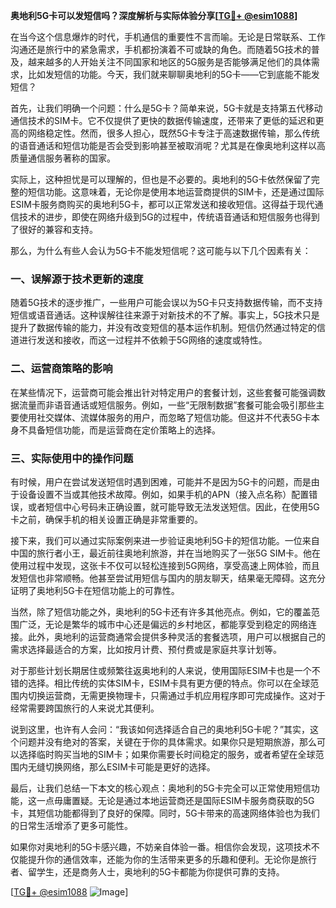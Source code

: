 **奥地利5G卡可以发短信吗？深度解析与实际体验分享[[TG💪+ @esim1088](https://t.me/s/esim1088)]**

在当今这个信息爆炸的时代，手机通信的重要性不言而喻。无论是日常联系、工作沟通还是旅行中的紧急需求，手机都扮演着不可或缺的角色。而随着5G技术的普及，越来越多的人开始关注不同国家和地区的5G服务是否能够满足他们的具体需求，比如发短信的功能。今天，我们就来聊聊奥地利的5G卡——它到底能不能发短信？

首先，让我们明确一个问题：什么是5G卡？简单来说，5G卡就是支持第五代移动通信技术的SIM卡。它不仅提供了更快的数据传输速度，还带来了更低的延迟和更高的网络稳定性。然而，很多人担心，既然5G卡专注于高速数据传输，那么传统的语音通话和短信功能是否会受到影响甚至被取消呢？尤其是在像奥地利这样以高质量通信服务著称的国家。

实际上，这种担忧是可以理解的，但也是不必要的。奥地利的5G卡依然保留了完整的短信功能。这意味着，无论你是使用本地运营商提供的SIM卡，还是通过国际ESIM卡服务商购买的奥地利5G卡，都可以正常发送和接收短信。这得益于现代通信技术的进步，即使在网络升级到5G的过程中，传统语音通话和短信服务也得到了很好的兼容和支持。

那么，为什么有些人会认为5G卡不能发短信呢？这可能与以下几个因素有关：

### **一、误解源于技术更新的速度**
随着5G技术的逐步推广，一些用户可能会误以为5G卡只支持数据传输，而不支持短信或语音通话。这种误解往往来源于对新技术的不了解。事实上，5G技术只是提升了数据传输的能力，并没有改变短信的基本运作机制。短信仍然通过特定的信道进行发送和接收，而这一过程并不依赖于5G网络的速度或特性。

### **二、运营商策略的影响**
在某些情况下，运营商可能会推出针对特定用户的套餐计划，这些套餐可能强调数据流量而非语音通话或短信服务。例如，一些“无限制数据”套餐可能会吸引那些主要使用社交媒体、流媒体服务的用户，而忽略了短信功能。但这并不代表5G卡本身不具备短信功能，而是运营商在定价策略上的选择。

### **三、实际使用中的操作问题**
有时候，用户在尝试发送短信时遇到困难，可能并不是因为5G卡的问题，而是由于设备设置不当或其他技术故障。例如，如果手机的APN（接入点名称）配置错误，或者短信中心号码未正确设置，就可能导致无法发送短信。因此，在使用5G卡之前，确保手机的相关设置正确是非常重要的。

接下来，我们可以通过实际案例来进一步验证奥地利5G卡的短信功能。一位来自中国的旅行者小王，最近前往奥地利旅游，并在当地购买了一张5G SIM卡。他在使用过程中发现，这张卡不仅可以轻松连接到5G网络，享受高速上网体验，而且发短信也非常顺畅。他甚至尝试用短信与国内的朋友聊天，结果毫无障碍。这充分证明了奥地利5G卡在短信功能上的可靠性。

当然，除了短信功能之外，奥地利的5G卡还有许多其他亮点。例如，它的覆盖范围广泛，无论是繁华的城市中心还是偏远的乡村地区，都能享受到稳定的网络连接。此外，奥地利的运营商通常会提供多种灵活的套餐选项，用户可以根据自己的需求选择最适合的方案，比如按月计费、预付费或是家庭共享计划等。

对于那些计划长期居住或频繁往返奥地利的人来说，使用国际ESIM卡也是一个不错的选择。相比传统的实体SIM卡，ESIM卡具有更方便的特点。你可以在全球范围内切换运营商，无需更换物理卡，只需通过手机应用程序即可完成操作。这对于经常需要跨国旅行的人来说尤其便利。

说到这里，也许有人会问：“我该如何选择适合自己的奥地利5G卡呢？”其实，这个问题并没有绝对的答案，关键在于你的具体需求。如果你只是短期旅游，那么可以选择临时购买当地的SIM卡；如果你需要长时间稳定的服务，或者希望在全球范围内无缝切换网络，那么ESIM卡可能是更好的选择。

最后，让我们总结一下本文的核心观点：奥地利的5G卡完全可以正常使用短信功能，这一点毋庸置疑。无论是通过本地运营商还是国际ESIM卡服务商获取的5G卡，其短信功能都得到了良好的保障。同时，5G卡带来的高速网络体验也为我们的日常生活增添了更多可能性。

如果你对奥地利的5G卡感兴趣，不妨亲自体验一番。相信你会发现，这项技术不仅能提升你的通信效率，还能为你的生活带来更多的乐趣和便利。无论你是旅行者、留学生，还是商务人士，奥地利的5G卡都能为你提供可靠的支持。

[[TG💪+ @esim1088](https://t.me/s/esim1088) ![Image](https://i.postimg.cc/4NQfJmqS/Snipaste-2025-05-13-00-14-12.png)]